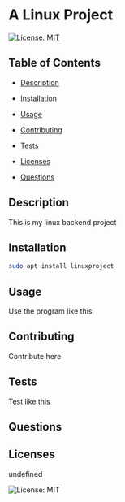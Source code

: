 # A Linux Project

  [![License: MIT](https://img.shields.io/badge/License-MIT-yellow.svg)](https://opensource.org/licenses/MIT)

  ## Table of Contents

  - [Description](#description)

  - [Installation](#installation)

  - [Usage](#usage)

  - [Contributing](#contributing)

  - [Tests](#tests)

  - [Licenses](#licenses)

  - [Questions](#questions)

  ## Description

  This is my linux backend project

  ## Installation

  ```bash
  sudo apt install linuxproject
  ```
  ## Usage

  Use the program like this

  ## Contributing

  Contribute here

  ## Tests

  Test like this

  ## Questions

  ## Licenses

  undefined

  ![License: MIT](https://opensource.org/licenses/MIT)

